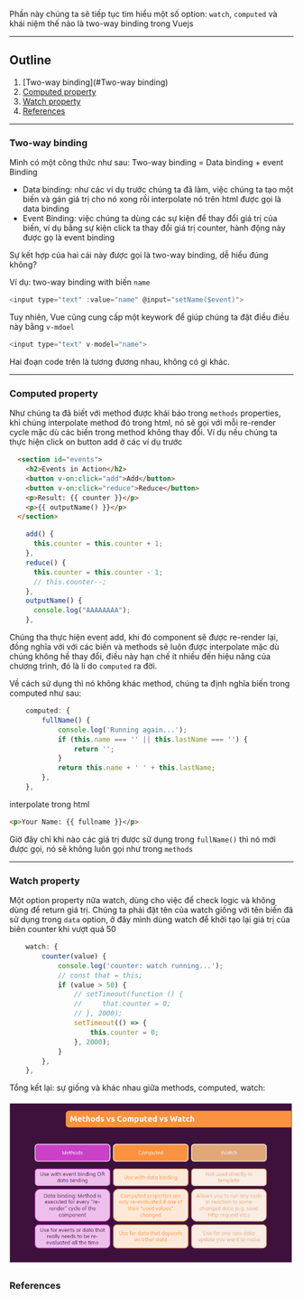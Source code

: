 Phần này chúng ta sẽ tiếp tục tìm hiểu một số option: `watch`, `computed` và khái niệm thế nào là two-way binding trong Vuejs
***
## Outline
1. [Two-way binding](#Two-way binding)
2. [Computed property](#Computed-property)
3. [Watch property](#watch-property)
4. [References](#References)
***
### Two-way binding
Mình có một công thức như sau:
Two-way binding = Data binding + event Binding
- Data binding: như các ví dụ trước chúng ta đã làm, việc chúng ta tạo một biến và gán giá trị cho nó xong rồi interpolate nó trên html được gọi là data binding
- Event Binding: việc chúng ta dùng các sự kiện để thay đổi giá trị của biến, ví dụ bằng sự kiện click ta thay đổi giá trị counter, hành động này được gọ là event binding

Sự kết hợp của hai cái này được gọi là two-way binding, dễ hiểu đúng không?

Ví dụ: two-way binding with biến `name`
```javascript
<input type="text" :value="name" @input="setName($event)">
```

Tuy nhiên, Vue cũng cung cấp một keywork để giúp chúng ta đặt điều điều này bằng `v-mdoel`
```javascript
<input type="text" v-model="name">
```
Hai đoạn code trên là tương đương nhau, không có gì khác.
***
### Computed property
Như chúng ta đã biết với method được khái báo trong `methods` properties, khi chúng interpolate method đó trong html, nó sẽ gọi với mỗi re-render cycle mặc dù các biến trong method không thay đổi. Ví dụ nếu chúng ta thực hiện click on button add ở các ví dụ trước
```html
  <section id="events">
    <h2>Events in Action</h2>
    <button v-on:click="add">Add</button>
    <button v-on:click="reduce">Reduce</button>
    <p>Result: {{ counter }}</p>
    <p>{{ outputName() }}</p>
  </section>
```
```javascript
    add() {
      this.counter = this.counter + 1;
    },
    reduce() {
      this.counter = this.counter - 1;
      // this.counter--;
    },
    outputName() {
      console.log("AAAAAAAA");
    },
```

Chúng tha thực hiện event add, khi đó component sẽ được re-render lại, đồng nghĩa với với các biến và methods sẽ luôn được interpolate mặc dù chúng không hề thay đổi, điều này hạn chế ít nhiều đến hiệu năng của chương trình, đó là lí do `computed` ra đời.

Về cách sử dụng thì nó không khác method, chúng ta định nghĩa biến trong computed như sau:
```javascript
    computed: {
        fullName() {
            console.log('Running again...');
            if (this.name === '' || this.lastName === '') {
                return '';
            }
            return this.name + ' ' + this.lastName;
        },
    },
```
interpolate trong html
```html
<p>Your Name: {{ fullname }}</p>
```
Giờ đây chỉ khi nào các giá trị được sử dụng trong `fullName()` thì nó mới được gọi, nó sẽ không luôn gọi như trong `methods`
***
### Watch property
Một option property nữa watch, dùng cho việc để check logic và không dùng để return giá trị. Chúng ta phải đặt tên của watch giống với tên biến đã sử dụng trong `data` option, ở đây mình dùng watch để khởi tạo lại giá trị của biên counter khi vượt quá 50
```javascript
    watch: {
        counter(value) {
            console.log('counter: watch running...');
            // const that = this;
            if (value > 50) {
                // setTimeout(function () {
                //     that.counter = 0;
                // }, 2000);
                setTimeout(() => {
                    this.counter = 0;
                }, 2000);
            }
        },
    },
```
Tổng kết lại: sự giống và khác nhau giữa methods, computed, watch:

![img.png](img.png)

### References